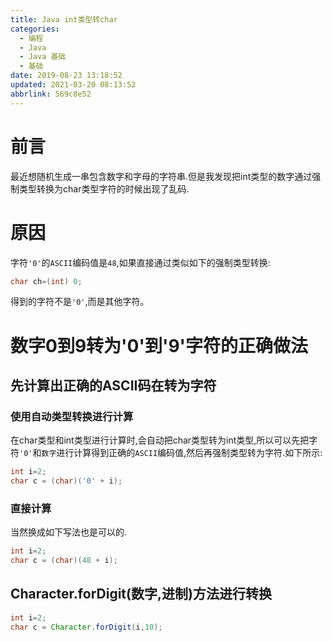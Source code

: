 ```yaml
---
title: Java int类型转char
categories: 
  - 编程
  - Java
  - Java 基础
  - 基础
date: 2019-08-23 13:18:52
updated: 2021-03-20 08:13:52
abbrlink: 569c8e52
---
```

# 前言
最近想随机生成一串包含数字和字母的字符串.但是我发现把int类型的数字通过强制类型转换为char类型字符的时候出现了乱码.
# 原因
字符`'0'`的`ASCII`编码值是`48`,如果直接通过类似如下的强制类型转换:
```java
char ch=(int) 0;
```
得到的字符不是`'0'`,而是其他字符。
# 数字0到9转为'0'到'9'字符的正确做法
## 先计算出正确的ASCII码在转为字符
### 使用自动类型转换进行计算
在char类型和int类型进行计算时,会自动把char类型转为int类型,所以可以先把字符`'0'`和`数字`进行计算得到正确的`ASCII`编码值,然后再强制类型转为字符.如下所示:
```java
int i=2;
char c = (char)('0' + i);
```
### 直接计算
当然换成如下写法也是可以的.
```java
int i=2;
char c = (char)(48 + i);
```
## Character.forDigit(数字,进制)方法进行转换
```java
int i=2;
char c = Character.forDigit(i,10);
```
